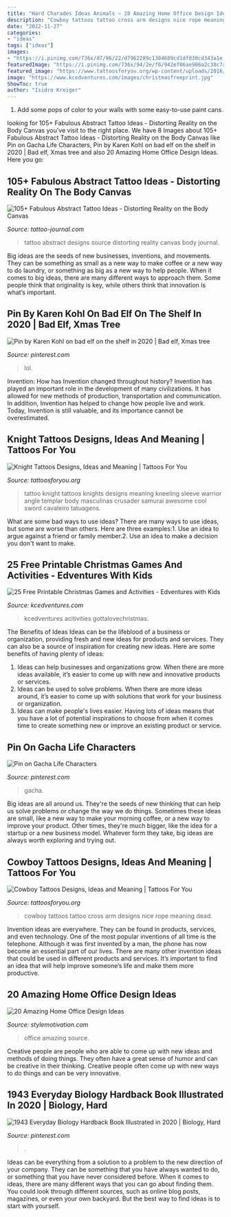 ```yaml
---
title: "Hard Charades Ideas Animals ~ 20 Amazing Home Office Design Ideas"
description: "Cowboy tattoos tattoo cross arm designs nice rope meaning dead"
date: "2022-11-27"
categories:
- "ideas"
tags: ["ideas"]
images:
- "https://i.pinimg.com/736x/d7/96/22/d7962289c1384689cd1df030cd343a1e.jpg"
featuredImage: "https://i.pinimg.com/736x/94/2e/f8/942ef86ae906a2c38c7a5bc92a8627a9.jpg"
featured_image: "https://www.tattoosforyou.org/wp-content/uploads/2016/03/Knights-Tattoo.jpg"
image: "https://www.kcedventures.com/images/christmasfreeprint.jpg"
ShowToc: true
author: "Isidro Kreiger"
---
```



1. Add some pops of color to your walls with some easy-to-use paint cans.

	

		
looking for 105+ Fabulous Abstract Tattoo Ideas - Distorting Reality on the Body Canvas you've visit to the right place. We have 8 Images about 105+ Fabulous Abstract Tattoo Ideas - Distorting Reality on the Body Canvas like Pin on Gacha Life Characters, Pin by Karen Kohl on bad elf on the shelf in 2020 | Bad elf, Xmas tree and also 20 Amazing Home Office Design Ideas. Here you go:
		
    
## 105+ Fabulous Abstract Tattoo Ideas - Distorting Reality On The Body Canvas

<img loading=lazy src="https://tattoo-journal.com/wp-content/uploads/2016/08/Abstract-Tattoo_-9.jpg" onerror="this.onerror=null;this.src='https://tse3.mm.bing.net/th?id=OIP.MXP7QwPPi7gQ6L_WHjpHkAHaJQ&amp;pid=15.1';" alt="105+ Fabulous Abstract Tattoo Ideas - Distorting Reality on the Body Canvas">

_Source: tattoo-journal.com_

>tattoo abstract designs source distorting reality canvas body journal. 

	

Big ideas are the seeds of new businesses, inventions, and movements. They can be something as small as a new way to make coffee or a new way to do laundry, or something as big as a new way to help people. When it comes to big ideas, there are many different ways to approach them. Some people think that originality is key, while others think that innovation is what’s important.

    
## Pin By Karen Kohl On Bad Elf On The Shelf In 2020 | Bad Elf, Xmas Tree

<img loading=lazy src="https://i.pinimg.com/736x/d7/96/22/d7962289c1384689cd1df030cd343a1e.jpg" onerror="this.onerror=null;this.src='https://tse2.mm.bing.net/th?id=OIP.ot4eK57bKehCCBaKMasFaQHaFi&amp;pid=15.1';" alt="Pin by Karen Kohl on bad elf on the shelf in 2020 | Bad elf, Xmas tree">

_Source: pinterest.com_

>lol. 

	

Invention: How has Invention changed throughout history?
Invention has played an important role in the development of many civilizations. It has allowed for new methods of production, transportation and communication. In addition, Invention has helped to change how people live and work. Today, Invention is still valuable, and its importance cannot be overestimated.

    
## Knight Tattoos Designs, Ideas And Meaning | Tattoos For You

<img loading=lazy src="https://www.tattoosforyou.org/wp-content/uploads/2016/03/Knights-Tattoo.jpg" onerror="this.onerror=null;this.src='https://tse4.mm.bing.net/th?id=OIP.qUV9rLZvUVtps-beo8QVowHaK8&amp;pid=15.1';" alt="Knight Tattoos Designs, Ideas and Meaning | Tattoos For You">

_Source: tattoosforyou.org_

>tattoo knight tattoos knights designs meaning kneeling sleeve warrior angle templar body masculinas crusader samurai awesome cool sword cavaleiro tatuagens. 

	

What are some bad ways to use ideas?
There are many ways to use ideas, but some are worse than others. Here are three examples:1. Use an idea to argue against a friend or family member.2. Use an idea to make a decision you don't want to make.
    
## 25 Free Printable Christmas Games And Activities - Edventures With Kids

<img loading=lazy src="https://www.kcedventures.com/images/christmasfreeprint.jpg" onerror="this.onerror=null;this.src='https://tse4.mm.bing.net/th?id=OIP.DjbDg4HX3dV_plHkD5WRIgHaPb&amp;pid=15.1';" alt="25 Free Printable Christmas Games and Activities - Edventures with Kids">

_Source: kcedventures.com_

>kcedventures acitivities gottalovechristmas. 

	

The Benefits of Ideas
Ideas can be the lifeblood of a business or organization, providing fresh and new ideas for products and services. They can also be a source of inspiration for creating new ideas. Here are some benefits of having plenty of ideas: 
1. Ideas can help businesses and organizations grow. When there are more ideas available, it’s easier to come up with new and innovative products or services. 
2. Ideas can be used to solve problems. When there are more ideas around, it’s easier to come up with solutions that work for your business or organization. 
3. Ideas can make people's lives easier. Having lots of ideas means that you have a lot of potential inspirations to choose from when it comes time to create something new or improve an existing product or service. 

    
## Pin On Gacha Life Characters

<img loading=lazy src="https://i.pinimg.com/736x/94/2e/f8/942ef86ae906a2c38c7a5bc92a8627a9.jpg" onerror="this.onerror=null;this.src='https://tse1.mm.bing.net/th?id=OIP.YCohYKEb4Gj3EAES-52S7AHaLW&amp;pid=15.1';" alt="Pin on Gacha Life Characters">

_Source: pinterest.com_

>gacha. 

	

Big ideas are all around us. They're the seeds of new thinking that can help us solve problems or change the way we do things. Sometimes these ideas are small, like a new way to make your morning coffee, or a new way to improve your product. Other times, they're much bigger, like the idea for a startup or a new business model. Whatever form they take, big ideas are always worth exploring and trying out.

    
## Cowboy Tattoos Designs, Ideas And Meaning | Tattoos For You

<img loading=lazy src="https://www.tattoosforyou.org/wp-content/uploads/2016/03/Cowboy-Tattoos.jpg" onerror="this.onerror=null;this.src='https://tse1.mm.bing.net/th?id=OIP.X7_ShJ8UVTvXIb4IG_WWNAHaKZ&amp;pid=15.1';" alt="Cowboy Tattoos Designs, Ideas and Meaning | Tattoos For You">

_Source: tattoosforyou.org_

>cowboy tattoos tattoo cross arm designs nice rope meaning dead. 

	

Invention ideas are everywhere. They can be found in products, services, and even technology. One of the most popular inventions of all time is the telephone. Although it was first invented by a man, the phone has now become an essential part of our lives. There are many other invention ideas that could be used in different products and services. It’s important to find an idea that will help improve someone’s life and make them more productive.

    
## 20 Amazing Home Office Design Ideas

<img loading=lazy src="http://www.stylemotivation.com/wp-content/uploads/2013/09/20-Amazing-Home-Office-Design-Ideas-17.jpg" onerror="this.onerror=null;this.src='https://tse1.mm.bing.net/th?id=OIP.1iqHaPTUOZemDBdBK5YGTAAAAA&amp;pid=15.1';" alt="20 Amazing Home Office Design Ideas">

_Source: stylemotivation.com_

>office amazing source. 

	

Creative people are people who are able to come up with new ideas and methods of doing things. They often have a great sense of humor and can be creative in their thinking. Creative people often come up with new ways to do things and can be very innovative.

    
## 1943 Everyday Biology Hardback Book Illustrated In 2020 | Biology, Hard

<img loading=lazy src="https://i.pinimg.com/736x/b5/ae/dd/b5aeddfa47012830136220e1363b20eb.jpg" onerror="this.onerror=null;this.src='https://tse2.mm.bing.net/th?id=OIP._3gMmXyAK-CHVM3GQ03NdgHaJ3&amp;pid=15.1';" alt="1943 Everyday Biology Hardback Book Illustrated in 2020 | Biology, Hard">

_Source: pinterest.com_

>. 

	

Ideas can be everything from a solution to a problem to the new direction of your company. They can be something that you have always wanted to do, or something that you have never considered before. When it comes to ideas, there are many different ways that you can go about finding them. You could look through different sources, such as online blog posts, magazines, or even your own backyard. But the best way to find ideas is to start with yourself.

